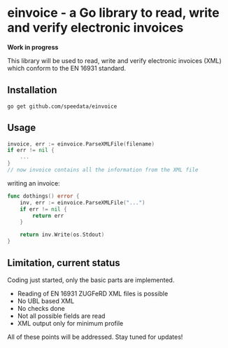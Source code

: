 # einvoice - a Go library to read, write and verify electronic invoices

**Work in progress**

This library will be used to read, write and verify electronic invoices (XML) which conform to the EN 16931 standard.

## Installation

    go get github.com/speedata/einvoice

## Usage

```go
invoice, err := einvoice.ParseXMLFile(filename)
if err != nil {
	...
}
// now invoice contains all the information from the XML file
```

writing an invoice:

```go
func dothings() error {
	inv, err := einvoice.ParseXMLFile("...")
	if err != nil {
		return err
	}

	return inv.Write(os.Stdout)
}
````



## Limitation, current status

Coding just started, only the basic parts are implemented.

* Reading of EN 16931 ZUGFeRD XML files is possible
* No UBL based XML
* No checks done
* Not all possible fields are read
* XML output only for minimum profile

All of these points will be addressed. Stay tuned for updates!

